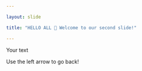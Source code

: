 ```yaml
---

layout: slide

title: "HELLO ALL 🤍 Welcome to our second slide!"

---
```


Your text

Use the left arrow to go back!
